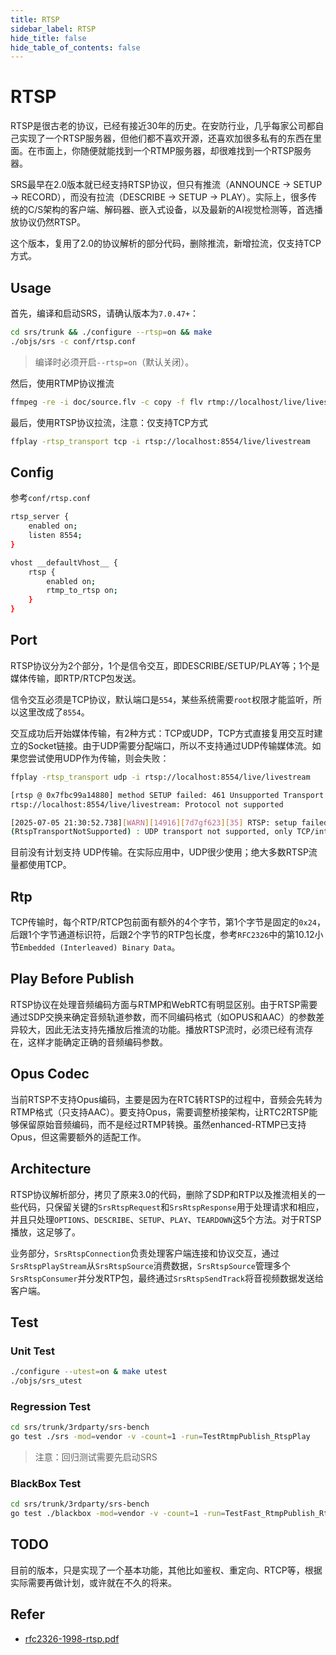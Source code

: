 ```yaml
---
title: RTSP
sidebar_label: RTSP
hide_title: false
hide_table_of_contents: false
---
```


# RTSP

RTSP是很古老的协议，已经有接近30年的历史。在安防行业，几乎每家公司都自己实现了一个RTSP服务器，但他们都不喜欢开源，还喜欢加很多私有的东西在里面。在市面上，你随便就能找到一个RTMP服务器，却很难找到一个RTSP服务器。

SRS最早在2.0版本就已经支持RTSP协议，但只有推流（ANNOUNCE → SETUP → RECORD），而没有拉流（DESCRIBE → SETUP → PLAY）。实际上，很多传统的C/S架构的客户端、解码器、嵌入式设备，以及最新的AI视觉检测等，首选播放协议仍然RTSP。

这个版本，复用了2.0的协议解析的部分代码，删除推流，新增拉流，仅支持TCP方式。

## Usage

首先，编译和启动SRS，请确认版本为`7.0.47+`：

```bash
cd srs/trunk && ./configure --rtsp=on && make
./objs/srs -c conf/rtsp.conf
```
> 编译时必须开启`--rtsp=on`（默认关闭）。

然后，使用RTMP协议推流

```bash
ffmpeg -re -i doc/source.flv -c copy -f flv rtmp://localhost/live/livestream
```

最后，使用RTSP协议拉流，注意：仅支持TCP方式

```bash
ffplay -rtsp_transport tcp -i rtsp://localhost:8554/live/livestream
```

## Config

参考`conf/rtsp.conf`

```bash
rtsp_server {
    enabled on;
    listen 8554;
}

vhost __defaultVhost__ {
    rtsp {
        enabled on;
        rtmp_to_rtsp on;
    }
}
```

## Port

RTSP协议分为2个部分，1个是信令交互，即DESCRIBE/SETUP/PLAY等；1个是媒体传输，即RTP/RTCP包发送。

信令交互必须是TCP协议，默认端口是`554`，某些系统需要`root`权限才能监听，所以这里改成了`8554`。

交互成功后开始媒体传输，有2种方式：TCP或UDP，TCP方式直接复用交互时建立的Socket链接。由于UDP需要分配端口，所以不支持通过UDP传输媒体流。如果您尝试使用UDP作为传输，则会失败：

```bash
ffplay -rtsp_transport udp -i rtsp://localhost:8554/live/livestream

[rtsp @ 0x7fbc99a14880] method SETUP failed: 461 Unsupported Transport
rtsp://localhost:8554/live/livestream: Protocol not supported

[2025-07-05 21:30:52.738][WARN][14916][7d7gf623][35] RTSP: setup failed: code=2057
(RtspTransportNotSupported) : UDP transport not supported, only TCP/interleaved mode is supported
```

目前没有计划支持 UDP传输。在实际应用中，UDP很少使用；绝大多数RTSP流量都使用TCP。

## Rtp

TCP传输时，每个RTP/RTCP包前面有额外的4个字节，第1个字节是固定的`0x24`，后跟1个字节通道标识符，后跟2个字节的RTP包长度，参考`RFC2326`中的第10.12小节`Embedded (Interleaved) Binary Data`。

## Play Before Publish

RTSP协议在处理音频编码方面与RTMP和WebRTC有明显区别。由于RTSP需要通过SDP交换来确定音频轨道参数，而不同编码格式（如OPUS和AAC）的参数差异较大，因此无法支持先播放后推流的功能。播放RTSP流时，必须已经有流存在，这样才能确定正确的音频编码参数。

## Opus Codec

当前RTSP不支持Opus编码，主要是因为在RTC转RTSP的过程中，音频会先转为RTMP格式（只支持AAC）。要支持Opus，需要调整桥接架构，让RTC2RTSP能够保留原始音频编码，而不是经过RTMP转换。虽然enhanced-RTMP已支持Opus，但这需要额外的适配工作。

## Architecture

RTSP协议解析部分，拷贝了原来3.0的代码，删除了SDP和RTP以及推流相关的一些代码，只保留关键的`SrsRtspRequest`和`SrsRtspResponse`用于处理请求和相应，并且只处理`OPTIONS`、`DESCRIBE`、`SETUP`、`PLAY`、`TEARDOWN`这5个方法。对于RTSP播放，这足够了。

业务部分，`SrsRtspConnection`负责处理客户端连接和协议交互，通过`SrsRtspPlayStream`从`SrsRtspSource`消费数据，`SrsRtspSource`管理多个`SrsRtspConsumer`并分发RTP包，最终通过`SrsRtspSendTrack`将音视频数据发送给客户端。

## Test

### Unit Test

```bash
./configure --utest=on & make utest
./objs/srs_utest
```

### Regression Test

```bash
cd srs/trunk/3rdparty/srs-bench
go test ./srs -mod=vendor -v -count=1 -run=TestRtmpPublish_RtspPlay
```
> 注意：回归测试需要先启动SRS

### BlackBox Test

```bash
cd srs/trunk/3rdparty/srs-bench
go test ./blackbox -mod=vendor -v -count=1 -run=TestFast_RtmpPublish_RtspPlay_Basic
```

## TODO

目前的版本，只是实现了一个基本功能，其他比如鉴权、重定向、RTCP等，根据实际需要再做计划，或许就在不久的将来。


## Refer

- [rfc2326-1998-rtsp.pdf](https://ossrs.net/lts/zh-cn/assets/files/rfc2326-1998-rtsp-12b5cccfcac4f911bfab96c8f57b0bf9.pdf)
